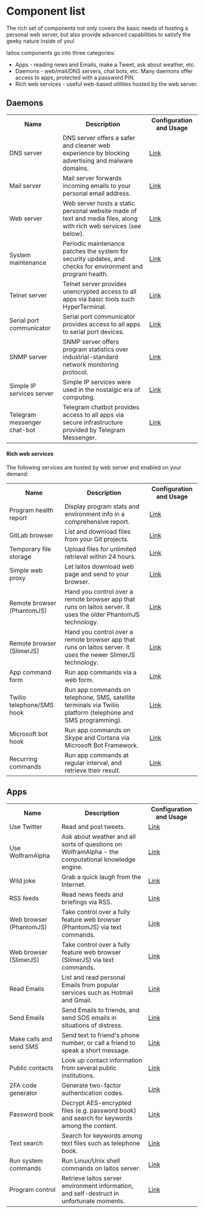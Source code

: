 # Component list

The rich set of components not only covers the basic needs of hosting a personal web server,
but also provide advanced capabilities to satisfy the geeky nature inside of you!

laitos components go into three categories:
- Apps - reading news and Emails, make a Tweet, ask about weather, etc.
- Daemons - web/mail/DNS servers, chat bots, etc. Many daemons offer access to apps, protected with a password PIN.
- Rich web services - useful web-based utilities hosted by the web server.

## Daemons
<table>
    <tr>
        <th>Name</th>
        <th>Description</th>
        <th>Configuration and Usage</th>
    </tr>
    <tr>
        <td>DNS server</td>
        <td>DNS server offers a safer and cleaner web experience by blocking advertising and malware domains.</td>
        <td><a href="https://github.com/HouzuoGuo/laitos/wiki/%5BDaemon%5D-DNS-server" target="_blank">Link</a></td>
    </tr>
    <tr>
        <td>Mail server</td>
        <td>Mail server forwards incoming emails to your personal email address.</td>
        <td><a href="https://github.com/HouzuoGuo/laitos/wiki/%5BDaemon%5D-mail-server" target="_blank">Link</a></td>
    </tr>
    <tr>
        <td>Web server</td>
        <td>Web server hosts a static personal website made of text and media files, along with rich web services (see below).</td>
        <td><a href="https://github.com/HouzuoGuo/laitos/wiki/%5BDaemon%5D-web-server" target="_blank">Link</a></td>
    </tr>
    <tr>
        <td>System maintenance</td>
        <td>Periodic maintenance patches the system for security updates, and checks for environment and program health.</td>
        <td><a href="https://github.com/HouzuoGuo/laitos/wiki/%5BDaemon%5D-system-maintenance" target="_blank">Link</a></td>
    </tr>
    <tr>
        <td>Telnet server</td>
        <td>Telnet server provides unencrypted access to all apps via basic tools such HyperTerminal.</td>
        <td><a href="https://github.com/HouzuoGuo/laitos/wiki/%5BDaemon%5D-telnet-server" target="_blank">Link</a></td>
    </tr>
    <tr>
        <td>Serial port communicator</td>
        <td>Serial port communicator provides access to all apps to serial port devices.</td>
        <td><a href="https://github.com/HouzuoGuo/laitos/wiki/%5BDaemon%5D-serial-port-communicator" target="_blank">Link</a></td>
    </tr>
    <tr>
        <td>SNMP server</td>
        <td>SNMP server offers program statistics over industrial-standard network monitoring protocol.</td>
        <td><a href="https://github.com/HouzuoGuo/laitos/wiki/%5BDaemon%5D-SNMP-server" target="_blank">Link</a></td>
    </tr>
    <tr>
        <td>Simple IP services server</td>
        <td>Simple IP services were used in the nostalgic era of computing.</td>
        <td><a href="https://github.com/HouzuoGuo/laitos/wiki/%5BDaemon%5D-simple-IP-services" target="_blank">Link</a></td>
    </tr>
    <tr>
        <td>Telegram messenger chat-bot</td>
        <td>Telegram chatbot provides access to all apps via secure infrastructure provided by Telegram Messenger.</td>
        <td><a href="https://github.com/HouzuoGuo/laitos/wiki/%5BDaemon%5D-telegram-chat-bot" target="_blank">Link</a></td>
    </tr>
</table>


#### Rich web services
The following services are hosted by web server and enabled on your demand:

<table>
    <tr>
        <th>Name</th>
        <th>Description</th>
        <th>Configuration and Usage</th>
    </tr>
    <tr>
        <td>Program health report</td>
        <td>Display program stats and environment info in a comprehensive report.</td>
        <td><a href="https://github.com/HouzuoGuo/laitos/wiki/%5BWeb-service%5D-program-health-report" target="_blank">Link</a></td>
    </tr>
    <tr>
        <td>GitLab browser</td>
        <td>List and download files from your Git projects.</td>
        <td><a href="https://github.com/HouzuoGuo/laitos/wiki/%5BWeb-service%5D-GitLab-browser" target="_blank">Link</a></td>
    </tr>
    <tr>
        <td>Temporary file storage</td>
        <td>Upload files for unlimited retrievel within 24 hours.</td>
        <td><a href="https://github.com/HouzuoGuo/laitos/wiki/%5BWeb-service%5D-temporary-file-storage" target="_blank">Link</a></td>
    </tr>
    <tr>
        <td>Simple web proxy</td>
        <td>Let laitos download web page and send to your browser.</td>
        <td><a href="https://github.com/HouzuoGuo/laitos/wiki/%5BWeb-service%5D-simple-proxy" target="_blank">Link</a></td>
    </tr>
    <tr>
        <td>Remote browser (PhantomJS)</td>
        <td>Hand you control over a remote browser app that runs on laitos server. It uses the older PhantomJS technology.</td>
        <td><a href="https://github.com/HouzuoGuo/laitos/wiki/%5BWeb-service%5D-remote-browser-(PhantomJS)" target="_blank">Link</a></td>
    </tr>
    <tr>
        <td>Remote browser (SlimerJS)</td>
        <td>Hand you control over a remote browser app that runs on laitos server. It uses the newer SlimerJS technology.</td>
        <td><a href="https://github.com/HouzuoGuo/laitos/wiki/%5BWeb-service%5D-remote-browser-(SlimerJS)" target="_blank">Link</a></td>
    </tr>
    <tr>
        <td>App command form</td>
        <td>Run app commands via a web form.</td>
        <td><a href="https://github.com/HouzuoGuo/laitos/wiki/%5BWeb-service%5D-invoke-app-command" target="_blank">Link</a></td>
    </tr>
    <tr>
        <td>Twilio telephone/SMS hook</td>
        <td>Run app commands on telephone, SMS, satellite terminals via Twilio platform (telephone and SMS programming).</td>
        <td><a href="https://github.com/HouzuoGuo/laitos/wiki/%5BWeb-service%5D-Twilio-telephone-SMS-hook" target="_blank">Link</a></td>
    </tr>
    <tr>
        <td>Microsoft bot hook</td>
        <td>Run app commands on Skype and Cortana via Microsoft Bot Framework.</td>
        <td><a href="https://github.com/HouzuoGuo/laitos/wiki/%5BWeb-service%5D-Microsoft-bot-hook" target="_blank">Link</a></td>
    </tr>
    <tr>
        <td>Recurring commands</td>
        <td>Run app commands at regular interval, and retrieve their result.</td>
        <td><a href="https://github.com/HouzuoGuo/laitos/wiki/%5BWeb-service%5D-recurring-commands" target="_blank">Link</a></td>
    </tr>
</table>

## Apps
<table>
    <tr>
        <th>Name</th>
        <th>Description</th>
        <th>Configuration and Usage</th>
    </tr>
    <tr>
        <td>Use Twitter</td>
        <td>Read and post tweets.</td>
        <td><a href="https://github.com/HouzuoGuo/laitos/wiki/%5BApp%5D-Twitter" target="_blank">Link</a></td>
    </tr>
    <tr>
        <td>Use WolframAlpha</td>
        <td>Ask about weather and all sorts of questions on WolframAlpha - the computational knowledge engine.</td>
        <td><a href="https://github.com/HouzuoGuo/laitos/wiki/%5BApp%5D-WolframAlpha" target="_blank">Link</a></td>
    </tr>
    <tr>
        <td>Wild joke</td>
            <td>Grab a quick laugh from the Internet.</td>
            <td><a href="https://github.com/HouzuoGuo/laitos/wiki/%5BApp%5D-wild-joke" target="_blank">Link</a></td>
        </tr>
    <tr>
        <td>RSS feeds</td>
            <td>Read news feeds and briefings via RSS.</td>
            <td><a href="https://github.com/HouzuoGuo/laitos/wiki/%5BApp%5D-RSS-reader" target="_blank">Link</a></td>
        </tr>
    <tr>
        <td>Web browser (PhantomJS)</td>
        <td>Take control over a fully feature web browser (PhantomJS) via text commands.</td>
        <td><a href="https://github.com/HouzuoGuo/laitos/wiki/%5BApp%5D-interactive-web-browser-(PhantomJS)" target="_blank">Link</a></td>
    </tr>
    <tr>
        <td>Web browser (SlimerJS)</td>
        <td>Take control over a fully feature web browser (SlimerJS) via text commands.</td>
        <td><a href="https://github.com/HouzuoGuo/laitos/wiki/%5BApp%5D-interactive-web-browser-(SlimerJS)" target="_blank">Link</a></td>
        </tr>
    <tr>
        <td>Read Emails</td>
        <td>List and read personal Emails from popular services such as Hotmail and Gmail.</td>
        <td><a href="https://github.com/HouzuoGuo/laitos/wiki/%5BApp%5D-reading-emails" target="_blank">Link</a></td>
    </tr>
    <tr>
        <td>Send Emails</td>
        <td>Send Emails to friends, and send SOS emails in situations of distress.</td>
        <td><a href="https://github.com/HouzuoGuo/laitos/wiki/%5BApp%5D-sending-emails" target="_blank">Link</a></td>
    </tr>
    <tr>
        <td>Make calls and send SMS</td>
        <td>Send text to friend's phone number, or call a friend to speak a short message.</td>
        <td><a href="https://github.com/HouzuoGuo/laitos/wiki/%5BApp%5D-make-calls-and-send-SMS" target="_blank">Link</a></td>
    </tr>
    <tr>
        <td>Public contacts</td>
        <td>Look up contact information from several public institutions.</td>
        <td><a href="https://github.com/HouzuoGuo/laitos/wiki/%5BApp%5D-public-institution-contacts" target="_blank">Link</a></td>
    </tr>
    <tr>
        <td>2FA code generator</td>
        <td>Generate two-factor authentication codes.</td>
        <td><a href="https://github.com/HouzuoGuo/laitos/wiki/%5BApp%5D-two-factor-authentication-code-generator" target="_blank">Link</a></td>
    </tr>
    <tr>
        <td>Password book</td>
        <td>Decrypt AES-encrypted files (e.g. password book) and search for keywords among the content.</td>
        <td><a href="https://github.com/HouzuoGuo/laitos/wiki/%5BApp%5D-find-text-in-AES-encrypted-files" target="_blank">Link</a></td>
    </tr>
    <tr>
        <td>Text search</td>
        <td>Search for keywords among text files such as telephone book.</td>
        <td><a href="https://github.com/HouzuoGuo/laitos/wiki/%5BApp%5D-text-search" target="_blank">Link</a></td>
    </tr>
    <tr>
        <td>Run system commands</td>
        <td>Run Linux/Unix shell commands on laitos server.</td>
        <td><a href="https://github.com/HouzuoGuo/laitos/wiki/%5BApp%5D-run-system-commands" target="_blank">Link</a></td>
    </tr>
    <tr>
        <td>Program control</td>
        <td>Retrieve laitos server environment information, and self-destruct in unfortunate moments.</td>
        <td><a href="https://github.com/HouzuoGuo/laitos/wiki/%5BApp%5D-inspect-and-control-server-environment" target="_blank">Link</a></td>
    </tr>
</table>
